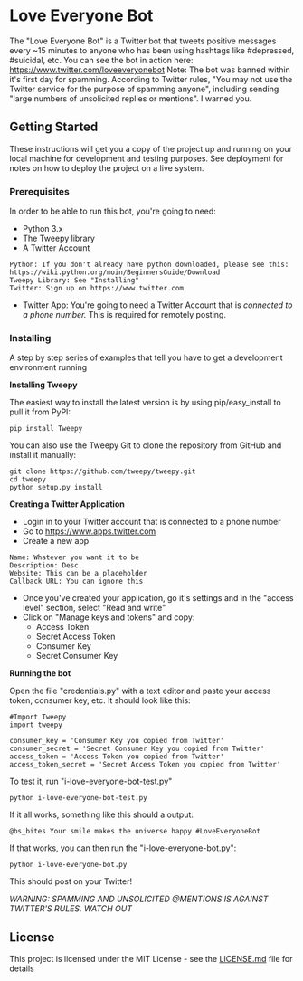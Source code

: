 # Love Everyone Bot

The "Love Everyone Bot" is a Twitter bot that tweets positive messages every ~15 minutes to anyone who has been using hashtags like #depressed, #suicidal, etc. You can see the bot in action here: https://www.twitter.com/loveeveryonebot
Note: The bot was banned within it's first day for spamming. According to Twitter rules, "You may not use the Twitter service for the purpose of spamming anyone", including sending "large numbers of unsolicited replies or mentions". I warned you.

## Getting Started

These instructions will get you a copy of the project up and running on your local machine for development and testing purposes. See deployment for notes on how to deploy the project on a live system.

### Prerequisites

In order to be able to run this bot, you're going to need:
- Python 3.x
- The Tweepy library
- A Twitter Account
```
Python: If you don't already have python downloaded, please see this: https://wiki.python.org/moin/BeginnersGuide/Download
Tweepy Library: See "Installing"
Twitter: Sign up on https://www.twitter.com
```
- Twitter App:
You're going to need a Twitter Account that is *connected to a phone number.* This is required for remotely posting.


### Installing

A step by step series of examples that tell you have to get a development environment running

**Installing Tweepy**

The easiest way to install the latest version is by using pip/easy_install to pull it from PyPI:
```
pip install Tweepy
```

You can also use the Tweepy Git to clone the repository from GitHub and install it manually:
```
git clone https://github.com/tweepy/tweepy.git
cd tweepy
python setup.py install
```


**Creating a Twitter Application**

- Login in to your Twitter account that is connected to a phone number
- Go to https://www.apps.twitter.com
- Create a new app
```
Name: Whatever you want it to be
Description: Desc.
Website: This can be a placeholder 
Callback URL: You can ignore this
```

- Once you've created your application, go it's settings and in the "access level" section, select "Read and write"
- Click on "Manage keys and tokens" and copy:
  - Access Token
  - Secret Access Token
  - Consumer Key
  - Secret Consumer Key


**Running the bot**

Open the file "credentials.py" with a text editor and paste your access token, consumer key, etc.
It should look like this:
```
#Import Tweepy
import tweepy

consumer_key = 'Consumer Key you copied from Twitter'
consumer_secret = 'Secret Consumer Key you copied from Twitter'
access_token = 'Access Token you copied from Twitter'
access_token_secret = 'Secret Access Token you copied from Twitter'
```

To test it, run "i-love-everyone-bot-test.py"
```
python i-love-everyone-bot-test.py
```
If it all works, something like this should a output:
```
@bs_bites Your smile makes the universe happy #LoveEveryoneBot
```

If that works, you can then run the "i-love-everyone-bot.py":
```
python i-love-everyone-bot.py
```
This should post on your Twitter!

*WARNING: SPAMMING AND UNSOLICITED @MENTIONS IS AGAINST TWITTER'S RULES. WATCH OUT*

## License

This project is licensed under the MIT License - see the [LICENSE.md](LICENSE.md) file for details

